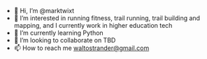 - 👋 Hi, I’m @marktwixt
- 👀 I’m interested in running fitness, trail running, trail building and mapping, and I currently work in higher education tech
- 🌱 I’m currently learning Python
- 💞️ I’m looking to collaborate on TBD
- 📫 How to reach me waltostrander@gmail.com

<!---
marktwixt/marktwixt is a ✨ special ✨ repository because its `README.md` (this file) appears on your GitHub profile.
You can click the Preview link to take a look at your changes.
--->
